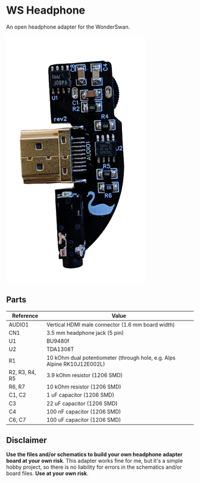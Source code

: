 # WS Headphone
An open headphone adapter for the WonderSwan.

![WS Headphone](./images/ws_headphones.png "WS Headphone")

## Parts
| **Reference** | **Value**|
|---------------|----------|
| AUDIO1        | Vertical HDMI male connector (1.6 mm board width) |
| CN1           | 3.5 mm headphone jack (5 pin) |
| U1            | BU9480f |
| U2            | TDA1308T |
| R1            | 10 kOhm dual potentiometer (through hole, e.g. Alps Alpine RK10J12E002L) |
| R2, R3, R4, R5 | 3.9 kOhm resistor (1206 SMD) |
| R6, R7 | 10 kOhm resistor (1206 SMD) |
| C1, C2 | 1 uF capacitor (1206 SMD) |
| C3 | 22 uF capacitor (1206 SMD) |
| C4 | 100 nF capacitor (1206 SMD) |
| C6, C7 | 100 uF capacitor (1206 SMD) |

## Disclaimer
**Use the files and/or schematics to build your own headphone adapter board at your own risk**.
This adapter works fine for me, but it's a simple hobby project, so there is no liability for errors in the schematics and/or board files.
**Use at your own risk**.
